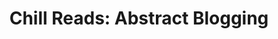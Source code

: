 ---
title: "Chill Reads: Abstract Blogging"
summary: "Get ready to unwind with Chill Reads' latest post on abstract blogging. Discover new ways to express yourself in a relaxed and creative way."
category: abstract
permalink: "/abstract"
---